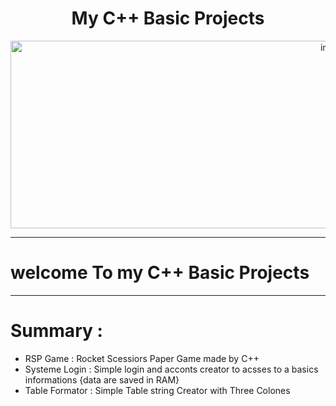 <h1 align="center">My C++ Basic Projects</h1>
<div align = "center">
<img width = 1000 height= 300 src="https://i.pinimg.com/originals/db/03/96/db039626bfa2ecc53f0f6e7f335aef4c.gif" alt="img">
</div>

<hr>

# welcome To my C++ Basic Projects 
<hr>

<h1>Summary : </h1>
<ul>
<li>RSP Game : Rocket Scessiors Paper Game made by C++ </li>
<li>Systeme Login : Simple login and acconts creator to acsses to a basics informations {data are saved in RAM}</li>
<li>Table Formator : Simple Table string Creator with Three Colones</li>
</ul>